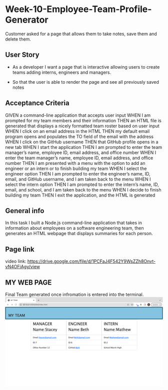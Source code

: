 # Week-10-Employee-Team-Profile-Generator

Customer asked for a page that allows them to take notes, save them and delete them.
## User Story

- As a developer I want a page that is interactive allowing users to create teams adding interns, engineers and managers.

- So that the user is able to render the page and see all previously saved notes 


## Acceptance Criteria

GIVEN a command-line application that accepts user input
WHEN I am prompted for my team members and their information
THEN an HTML file is generated that displays a nicely formatted team roster based on user input
WHEN I click on an email address in the HTML
THEN my default email program opens and populates the TO field of the email with the address
WHEN I click on the GitHub username
THEN that GitHub profile opens in a new tab
WHEN I start the application
THEN I am prompted to enter the team manager’s name, employee ID, email address, and office number
WHEN I enter the team manager’s name, employee ID, email address, and office number
THEN I am presented with a menu with the option to add an engineer or an intern or to finish building my team
WHEN I select the engineer option
THEN I am prompted to enter the engineer’s name, ID, email, and GitHub username, and I am taken back to the menu
WHEN I select the intern option
THEN I am prompted to enter the intern’s name, ID, email, and school, and I am taken back to the menu
WHEN I decide to finish building my team
THEN I exit the application, and the HTML is generated
 
 

 

## General info

In this task I built a Node.js command-line application that takes in information about employees on a software engineering team, then generates an HTML webpage that displays summaries for each person.

## Page link
video link: https://drive.google.com/file/d/1PCFaJ4F542Y9WsZZh8Onvt-vN4OFiAgy/view


## MY WEB PAGE
Final Team generated once infromation is entered into the terminal.
![](/images/Employee-Team-Gen.png)


